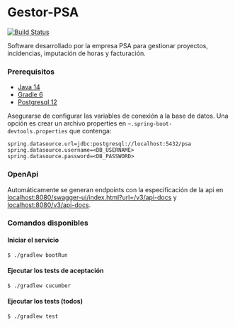 # Gestor-PSA

[![Build Status](https://travis-ci.com/seblaz/Gestor-PSA.svg?token=ztzmYxxiK9M4zZcGZZzZ&branch=master)](https://travis-ci.com/seblaz/Gestor-PSA)

Software desarrollado por la empresa PSA para gestionar proyectos, incidencias, imputación de horas y facturación.

### Prerequisitos
- [Java 14](https://www.oracle.com/java/technologies/javase-jdk14-downloads.html)
- [Gradle 6](https://gradle.org/install/)
- [Postgresql 12](https://www.postgresql.org/)

Asegurarse de configurar las variables de conexión a la base de datos. Una opción es crear un archivo properties en `~.spring-boot-devtools.properties` que contenga:

``` properties
spring.datasource.url=jdbc:postgresql://localhost:5432/psa
spring.datasource.username=<DB_USERNAME>
spring.datasource.password=<DB_PASSWORD>
```

### OpenApi

Automáticamente se generan endpoints con la especificación de la api en [localhost:8080/swagger-ui/index.html?url=/v3/api-docs](http://localhost:8080/swagger-ui/index.html?url=/v3/api-docs) y [localhost:8080/v3/api-docs](http://localhost:8080/v3/api-docs).

### Comandos disponibles

#### Iniciar el servicio

    $ ./gradlew bootRun
    
#### Ejecutar los tests de aceptación
        
    $ ./gradlew cucumber

#### Ejecutar los tests (todos)
    
    $ ./gradlew test
    
